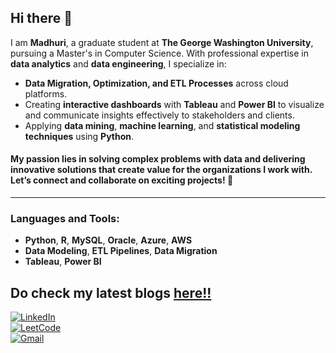 ## Hi there 👋

I am **Madhuri**, a graduate student at **The George Washington University**, pursuing a Master's in Computer Science. With professional expertise in **data analytics** and **data engineering**, I specialize in:

- **Data Migration, Optimization, and ETL Processes** across cloud platforms.
- Creating **interactive dashboards** with **Tableau** and **Power BI** to visualize and communicate insights effectively to stakeholders and clients.
- Applying **data mining**, **machine learning**, and **statistical modeling techniques** using **Python**.

#### My passion lies in solving complex problems with data and delivering innovative solutions that create value for the organizations I work with. Let’s connect and collaborate on exciting projects! 🚀
---

### Languages and Tools:
- **Python**, **R**, **MySQL**, **Oracle**, **Azure**, **AWS**
- **Data Modeling**, **ETL Pipelines**, **Data Migration**
- **Tableau**, **Power BI**

Do check my latest blogs [here!!](https://medium.com/@madhuriduvvuri15)
---
[![LinkedIn](https://img.shields.io/badge/LinkedIn-0077B5?style=for-the-badge&logo=linkedin&logoColor=white)](https://www.linkedin.com/in/madhuri-duvvuri/)  
[![LeetCode](https://img.shields.io/badge/LeetCode-FFA116?style=for-the-badge&logo=leetcode&logoColor=white)](https://leetcode.com/u/Madhuri9/)  
[![Gmail](https://img.shields.io/badge/Gmail-D14836?style=for-the-badge&logo=gmail&logoColor=white)](mailto:madhuriduvvuri.jobs@gmail.com)
